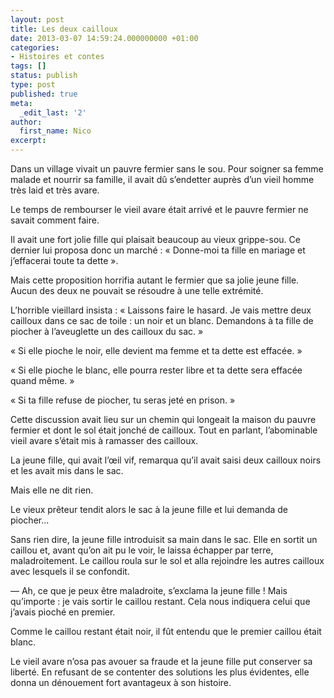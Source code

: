 ```yaml
---
layout: post
title: Les deux cailloux
date: 2013-03-07 14:59:24.000000000 +01:00
categories:
- Histoires et contes
tags: []
status: publish
type: post
published: true
meta:
  _edit_last: '2'
author:
  first_name: Nico
excerpt:
---
```

<p>Dans un village vivait un pauvre fermier sans le sou. Pour soigner sa femme malade et nourrir sa famille, il avait dû s’endetter auprès d’un vieil homme très laid et très avare.</p>
<p>Le temps de rembourser le vieil avare était arrivé et le pauvre fermier ne savait comment faire.</p>
<p>Il avait une fort jolie fille qui plaisait beaucoup au vieux grippe-sou. Ce dernier lui proposa donc un marché : « Donne-moi ta fille en mariage et j’effacerai toute ta dette ».</p>
<p>Mais cette proposition horrifia autant le fermier que sa jolie jeune fille. Aucun des deux ne pouvait se résoudre à une telle extrémité.</p>
<p>L’horrible vieillard insista : « Laissons faire le hasard. Je vais mettre deux cailloux dans ce sac de toile : un noir et un blanc. Demandons à ta fille de piocher à l’aveuglette un des cailloux du sac. »</p>
<p>« Si elle pioche le noir, elle devient ma femme et ta dette est effacée. »</p>
<p>« Si elle pioche le blanc, elle pourra rester libre et ta dette sera effacée quand même. »</p>
<p>« Si ta fille refuse de piocher, tu seras jeté en prison. »</p>
<p>Cette discussion avait lieu sur un chemin qui longeait la maison du pauvre fermier et dont le sol était jonché de cailloux. Tout en parlant, l’abominable vieil avare s’était mis à ramasser des cailloux.</p>
<p>La jeune fille, qui avait l’œil vif, remarqua qu’il avait saisi deux cailloux noirs et les avait mis dans le sac.</p>
<p>Mais elle ne dit rien.</p>
<p>Le vieux prêteur tendit alors le sac à la jeune fille et lui demanda de piocher...</p>
<p>Sans rien dire, la jeune fille introduisit sa main dans le sac. Elle en sortit un caillou et, avant qu’on ait pu le voir, le laissa échapper par terre, maladroitement. Le caillou roula sur le sol et alla rejoindre les autres cailloux avec lesquels il se confondit.</p>
<p>— Ah, ce que je peux être maladroite, s’exclama la jeune fille ! Mais qu’importe : je vais sortir le caillou restant. Cela nous indiquera celui que j’avais pioché en premier.</p>
<p>Comme le caillou restant était noir, il fût entendu que le premier caillou était blanc.</p>
<p>Le vieil avare n’osa pas avouer sa fraude et la jeune fille put conserver sa liberté. En refusant de se contenter des solutions les plus évidentes, elle donna un dénouement fort avantageux à son histoire.</p>
